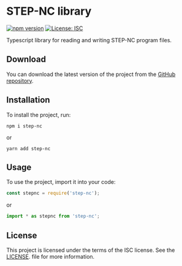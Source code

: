 # STEP-NC library
[![npm version](https://badge.fury.io/js/step-nc.svg)](https://badge.fury.io/js/step-nc)
[![License: ISC](https://img.shields.io/badge/License-ISC-yellow.svg)](https://opensource.org/licenses/ISC)


Typescript library for reading and writing STEP-NC program files.

## Download

You can download the latest version of the project from the [GitHub repository](https://github.com/EfrainRodriguez/step-nc.git).


## Installation

To install the project, run:

```
npm i step-nc
```
or

```
yarn add step-nc
```

## Usage

To use the project, import it into your code:

```javascript
const stepnc = require('step-nc');
```
or

```javascript
import * as stepnc from 'step-nc';
```

## License

This project is licensed under the terms of the ISC license. See the [LICENSE](https://github.com/EfrainRodriguez/step-nc/blob/master/LICENSE). file for more information.

